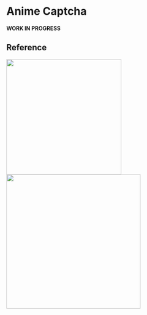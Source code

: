 # Anime Captcha

**WORK IN PROGRESS**

## Reference

<img src="https://pbs.twimg.com/media/EXqFcdtWAAETZwC.jpg" height="300px" />

<br />

<img src="https://titterfun.com/api/assets/image/zmmkr837ciax.jpg" height="350px" />
